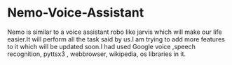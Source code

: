 # Nemo-Voice-Assistant
Nemo is similar to a  voice assistant robo like jarvis which will make our life easier.It will perform all the task said by us.I am trying to add more features to it which will be updated soon.I had used Google voice ,speech recognition, pyttsx3 , webbrowser, wikipedia, os libraries in it.
